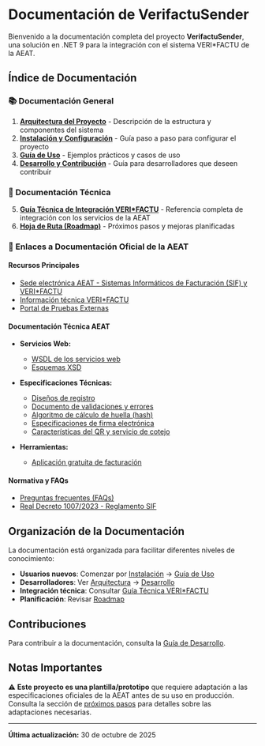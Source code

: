 # Documentación de VerifactuSender

Bienvenido a la documentación completa del proyecto **VerifactuSender**, una solución en .NET 9 para la integración con el sistema VERI\*FACTU de la AEAT.

## Índice de Documentación

### 📚 Documentación General

1. **[Arquitectura del Proyecto](arquitectura.md)** - Descripción de la estructura y componentes del sistema
2. **[Instalación y Configuración](instalacion.md)** - Guía paso a paso para configurar el proyecto
3. **[Guía de Uso](uso.md)** - Ejemplos prácticos y casos de uso
4. **[Desarrollo y Contribución](desarrollo.md)** - Guía para desarrolladores que deseen contribuir

### 🔧 Documentación Técnica

5. **[Guía Técnica de Integración VERI\*FACTU](Verifactu-Guia-Tecnica.md)** - Referencia completa de integración con los servicios de la AEAT
6. **[Hoja de Ruta (Roadmap)](roadmap.md)** - Próximos pasos y mejoras planificadas

### 🔗 Enlaces a Documentación Oficial de la AEAT

#### Recursos Principales
- [Sede electrónica AEAT - Sistemas Informáticos de Facturación (SIF) y VERI\*FACTU](https://sede.agenciatributaria.gob.es/Sede/iva/sistemas-informaticos-facturacion-verifactu.html)
- [Información técnica VERI\*FACTU](https://sede.agenciatributaria.gob.es/Sede/iva/verifactu/informacion-tecnica.html)
- [Portal de Pruebas Externas](https://sede.agenciatributaria.gob.es/Sede/iva/verifactu/portal-pruebas-externas.html)

#### Documentación Técnica AEAT
- **Servicios Web:**
  - [WSDL de los servicios web](https://www2.agenciatributaria.gob.es/static_files/common/internet/dep/aplicaciones/es/aeat/burt/jdit/ws/SistemaFacturacion.wsdl)
  - [Esquemas XSD](https://www2.agenciatributaria.gob.es/static_files/common/internet/dep/aplicaciones/es/aeat/burt/jdit/ws/)
  
- **Especificaciones Técnicas:**
  - [Diseños de registro](https://sede.agenciatributaria.gob.es/Sede/iva/verifactu/disenos-registro.html)
  - [Documento de validaciones y errores](https://sede.agenciatributaria.gob.es/Sede/iva/verifactu/validaciones-errores.html)
  - [Algoritmo de cálculo de huella (hash)](https://sede.agenciatributaria.gob.es/Sede/iva/verifactu/algoritmo-huella.html)
  - [Especificaciones de firma electrónica](https://sede.agenciatributaria.gob.es/Sede/iva/verifactu/firma-electronica.html)
  - [Características del QR y servicio de cotejo](https://sede.agenciatributaria.gob.es/Sede/iva/verifactu/qr-cotejo.html)

- **Herramientas:**
  - [Aplicación gratuita de facturación](https://sede.agenciatributaria.gob.es/Sede/iva/verifactu/aplicacion-gratuita.html)

#### Normativa y FAQs
- [Preguntas frecuentes (FAQs)](https://sede.agenciatributaria.gob.es/Sede/iva/verifactu/preguntas-frecuentes.html)
- [Real Decreto 1007/2023 - Reglamento SIF](https://www.boe.es/buscar/act.php?id=BOE-A-2023-24873)

## Organización de la Documentación

La documentación está organizada para facilitar diferentes niveles de conocimiento:

- **Usuarios nuevos**: Comenzar por [Instalación](instalacion.md) → [Guía de Uso](uso.md)
- **Desarrolladores**: Ver [Arquitectura](arquitectura.md) → [Desarrollo](desarrollo.md)
- **Integración técnica**: Consultar [Guía Técnica VERI\*FACTU](Verifactu-Guia-Tecnica.md)
- **Planificación**: Revisar [Roadmap](roadmap.md)

## Contribuciones

Para contribuir a la documentación, consulta la [Guía de Desarrollo](desarrollo.md).

## Notas Importantes

⚠️ **Este proyecto es una plantilla/prototipo** que requiere adaptación a las especificaciones oficiales de la AEAT antes de su uso en producción. Consulta la sección de [próximos pasos](roadmap.md) para detalles sobre las adaptaciones necesarias.

---

**Última actualización:** 30 de octubre de 2025
